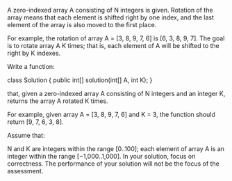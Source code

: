 A zero-indexed array A consisting of N integers is given. Rotation of the array means that 
each element is shifted right by one index, and the last element of the array is also moved 
to the first place.

For example, the rotation of array A = [3, 8, 9, 7, 6] is [6, 3, 8, 9, 7]. The goal is to 
rotate array A K times; that is, each element of A will be shifted to the right by K indexes.

Write a function:

class Solution { public int[] solution(int[] A, int K); }

that, given a zero-indexed array A consisting of N integers and an integer K, 
returns the array A rotated K times.

For example, given array A = [3, 8, 9, 7, 6] and K = 3, the function should return [9, 7, 6, 3, 8].

Assume that:

N and K are integers within the range [0..100];
each element of array A is an integer within the range [−1,000..1,000].
In your solution, focus on correctness. 
The performance of your solution will not be the focus of the assessment.